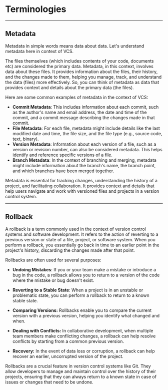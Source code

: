 # Terminologies

---

## Metadata

  Metadata in simple words means data about data. Let's understand metadata here in context of VCS. 
  
  The files themselves (which includes contents of your code, documents etc) are considered the primary data. Metadata, in this context, involves data about these files. It provides information about the files, their history, and the changes made to them, helping you manage, track, and understand the data (files) more effectively. So, you can think of metadata as data that provides context and details about the primary data (the files).

  Here are some common examples of metadata in the context of VCS:

  * **Commit Metadata**: This includes information about each commit, such as the author's name and email address, the date and time of the commit, and a commit message describing the changes made in that commit.
  * **File Metadata**: For each file, metadata might include details like the last modified date and time, the file size, and the file type (e.g., source code, text, binary).
  * **Version Metadata**: Information about each version of a file, such as a version or revision number, can also be considered metadata. This helps identify and reference specific versions of a file.
  * **Branch Metadata**: In the context of branching and merging, metadata might include information about the branch's name, the branch point, and which branches have been merged together.

  Metadata is essential for tracking changes, understanding the history of a project, and facilitating collaboration. It provides context and details that help users navigate and work with versioned files and projects in a version control system.

---

## Rollback

A rollback is a term commonly used in the context of version control systems and software development. It refers to the action of reverting to a previous version or state of a file, project, or software system. When you perform a rollback, you essentially go back in time to an earlier point in the project's history, discarding the changes made after that point.

Rollbacks are often used for several purposes:

* **Undoing Mistakes**: If you or your team make a mistake or introduce a bug in the code, a rollback allows you to return to a version of the code where the mistake or bug doesn't exist.

* **Reverting to a Stable State**: When a project is in an unstable or problematic state, you can perform a rollback to return to a known stable state.

* **Comparing Versions:** Rollbacks enable you to compare the current version with a previous version, helping you identify what changed and when.

* **Dealing with Conflicts:** In collaborative development, when multiple team members make conflicting changes, a rollback can help resolve conflicts by starting from a common previous version.

* **Recovery:** In the event of data loss or corruption, a rollback can help recover an earlier, uncorrupted version of the project.

Rollbacks are a crucial feature in version control systems like Git. They allow developers to manage and maintain control over the history of their projects, ensuring that they can always return to a known state in case of issues or changes that need to be undone.
